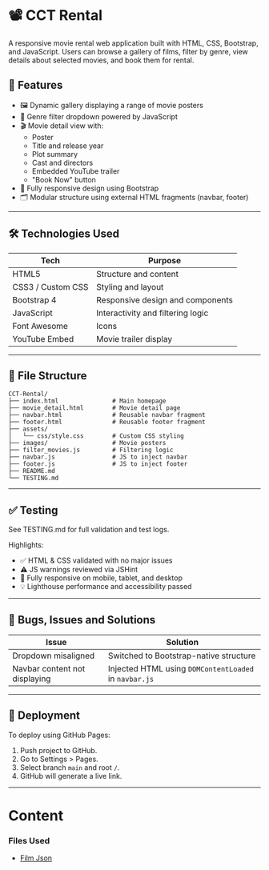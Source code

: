# 📽️ CCT Rental

A responsive movie rental web application built with HTML, CSS, Bootstrap, and JavaScript. Users can browse a gallery of films, filter by genre, view details about selected movies, and book them for rental.

## 🚀 Features

- 🖼️ Dynamic gallery displaying a range of movie posters
- 🎯 Genre filter dropdown powered by JavaScript
- 🎬 Movie detail view with:
  - Poster
  - Title and release year
  - Plot summary
  - Cast and directors
  - Embedded YouTube trailer
  - "Book Now" button
- 🧩 Fully responsive design using Bootstrap
- 🗂️ Modular structure using external HTML fragments (navbar, footer)

---

## 🛠️ Technologies Used

| Tech              | Purpose                           |
| ----------------- | --------------------------------- |
| HTML5             | Structure and content             |
| CSS3 / Custom CSS | Styling and layout                |
| Bootstrap 4       | Responsive design and components  |
| JavaScript        | Interactivity and filtering logic |
| Font Awesome      | Icons                             |
| YouTube Embed     | Movie trailer display             |

---

## 📁 File Structure

```
CCT-Rental/
├── index.html               # Main homepage
├── movie_detail.html        # Movie detail page
├── navbar.html              # Reusable navbar fragment
├── footer.html              # Reusable footer fragment
├── assets/
│   └── css/style.css        # Custom CSS styling
├── images/                  # Movie posters
├── filter_movies.js         # Filtering logic
├── navbar.js                # JS to inject navbar
├── footer.js                # JS to inject footer
├── README.md
└── TESTING.md
```

---

## ✅ Testing

See TESTING.md for full validation and test logs.

Highlights:

- ✅ HTML & CSS validated with no major issues
- ⚠️ JS warnings reviewed via JSHint
- 📱 Fully responsive on mobile, tablet, and desktop
- 💡 Lighthouse performance and accessibility passed

---

## 🐛 Bugs, Issues and Solutions

| Issue                         | Solution                                              |
| ----------------------------- | ----------------------------------------------------- |
| Dropdown misaligned           | Switched to Bootstrap-native structure                |
| Navbar content not displaying | Injected HTML using `DOMContentLoaded` in `navbar.js` |

---

## 🚀 Deployment

To deploy using GitHub Pages:

1. Push project to GitHub.
2. Go to Settings > Pages.
3. Select branch `main` and root `/`.
4. GitHub will generate a live link.

---

# Content

### Files Used
- [Film Json](https://github.com/erik-sytnyk/movies-list/blob/master/db.json)

